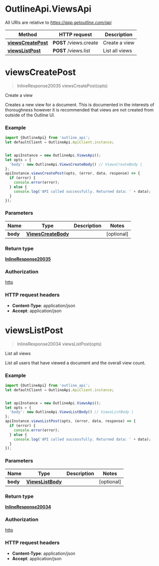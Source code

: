 # OutlineApi.ViewsApi

All URIs are relative to *https://app.getoutline.com/api*

Method | HTTP request | Description
------------- | ------------- | -------------
[**viewsCreatePost**](ViewsApi.md#viewsCreatePost) | **POST** /views.create | Create a view
[**viewsListPost**](ViewsApi.md#viewsListPost) | **POST** /views.list | List all views

<a name="viewsCreatePost"></a>
# **viewsCreatePost**
> InlineResponse20035 viewsCreatePost(opts)

Create a view

Creates a new view for a document. This is documented in the interests of thoroughness however it is recommended that views are not created from outside of the Outline UI.

### Example
```javascript
import {OutlineApi} from 'outline_api';
let defaultClient = OutlineApi.ApiClient.instance;


let apiInstance = new OutlineApi.ViewsApi();
let opts = { 
  'body': new OutlineApi.ViewsCreateBody() // ViewsCreateBody | 
};
apiInstance.viewsCreatePost(opts, (error, data, response) => {
  if (error) {
    console.error(error);
  } else {
    console.log('API called successfully. Returned data: ' + data);
  }
});
```

### Parameters

Name | Type | Description  | Notes
------------- | ------------- | ------------- | -------------
 **body** | [**ViewsCreateBody**](ViewsCreateBody.md)|  | [optional] 

### Return type

[**InlineResponse20035**](InlineResponse20035.md)

### Authorization

[http](../README.md#http)

### HTTP request headers

 - **Content-Type**: application/json
 - **Accept**: application/json

<a name="viewsListPost"></a>
# **viewsListPost**
> InlineResponse20034 viewsListPost(opts)

List all views

List all users that have viewed a document and the overall view count.

### Example
```javascript
import {OutlineApi} from 'outline_api';
let defaultClient = OutlineApi.ApiClient.instance;


let apiInstance = new OutlineApi.ViewsApi();
let opts = { 
  'body': new OutlineApi.ViewsListBody() // ViewsListBody | 
};
apiInstance.viewsListPost(opts, (error, data, response) => {
  if (error) {
    console.error(error);
  } else {
    console.log('API called successfully. Returned data: ' + data);
  }
});
```

### Parameters

Name | Type | Description  | Notes
------------- | ------------- | ------------- | -------------
 **body** | [**ViewsListBody**](ViewsListBody.md)|  | [optional] 

### Return type

[**InlineResponse20034**](InlineResponse20034.md)

### Authorization

[http](../README.md#http)

### HTTP request headers

 - **Content-Type**: application/json
 - **Accept**: application/json

